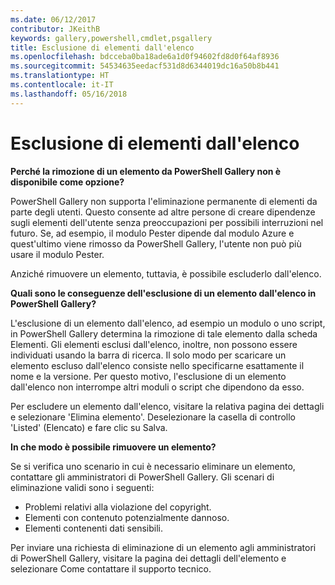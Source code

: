 ```yaml
---
ms.date: 06/12/2017
contributor: JKeithB
keywords: gallery,powershell,cmdlet,psgallery
title: Esclusione di elementi dall'elenco
ms.openlocfilehash: bdcceba0ba18ade6a1d0f94602fd8d0f64af8936
ms.sourcegitcommit: 54534635eedacf531d8d6344019dc16a50b8b441
ms.translationtype: HT
ms.contentlocale: it-IT
ms.lasthandoff: 05/16/2018
---
```

# <a name="unlisting-items"></a>Esclusione di elementi dall'elenco

**Perché la rimozione di un elemento da PowerShell Gallery non è disponibile come opzione?**

PowerShell Gallery non supporta l'eliminazione permanente di elementi da parte degli utenti.
Questo consente ad altre persone di creare dipendenze sugli elementi dell'utente senza preoccupazioni per possibili interruzioni nel futuro.
Se, ad esempio, il modulo Pester dipende dal modulo Azure e quest'ultimo viene rimosso da PowerShell Gallery, l'utente non può più usare il modulo Pester.

Anziché rimuovere un elemento, tuttavia, è possibile escluderlo dall'elenco.

**Quali sono le conseguenze dell'esclusione di un elemento dall'elenco in PowerShell Gallery?**

L'esclusione di un elemento dall'elenco, ad esempio un modulo o uno script, in PowerShell Gallery determina la rimozione di tale elemento dalla scheda Elementi. Gli elementi esclusi dall'elenco, inoltre, non possono essere individuati usando la barra di ricerca.
Il solo modo per scaricare un elemento escluso dall'elenco consiste nello specificarne esattamente il nome e la versione.
Per questo motivo, l'esclusione di un elemento dall'elenco non interrompe altri moduli o script che dipendono da esso.

Per escludere un elemento dall'elenco, visitare la relativa pagina dei dettagli e selezionare 'Elimina elemento'. Deselezionare la casella di controllo 'Listed' (Elencato) e fare clic su Salva.

**In che modo è possibile rimuovere un elemento?**

Se si verifica uno scenario in cui è necessario eliminare un elemento, contattare gli amministratori di PowerShell Gallery.
Gli scenari di eliminazione validi sono i seguenti:
- Problemi relativi alla violazione del copyright.
- Elementi con contenuto potenzialmente dannoso.
- Elementi contenenti dati sensibili.

Per inviare una richiesta di eliminazione di un elemento agli amministratori di PowerShell Gallery, visitare la pagina dei dettagli dell'elemento e selezionare Come contattare il supporto tecnico.